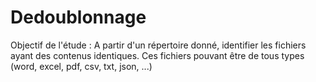 # Dedoublonnage
Objectif de l'étude :  A partir d'un répertoire donné, identifier les fichiers ayant des contenus identiques. 
Ces fichiers pouvant être de tous types (word, excel, pdf, csv, txt, json, ...)
